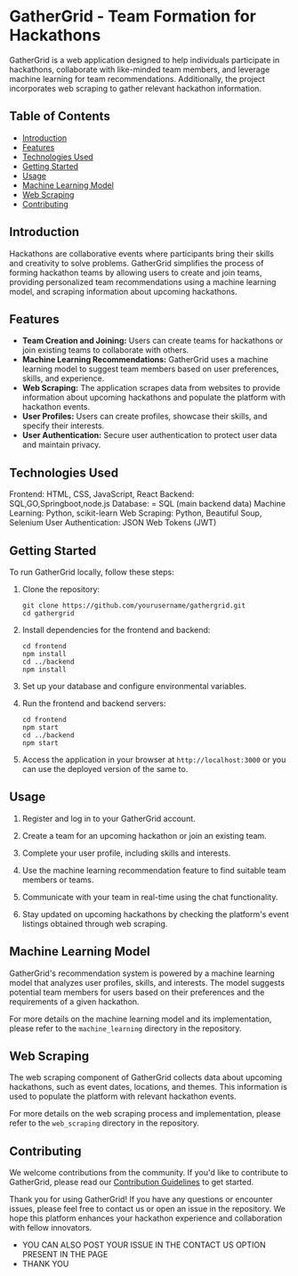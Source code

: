 
# GatherGrid - Team Formation for Hackathons


GatherGrid is a web application designed to help individuals participate in hackathons, collaborate with like-minded team members, and leverage machine learning for team recommendations. Additionally, the project incorporates web scraping to gather relevant hackathon information.

## Table of Contents

- [Introduction](#introduction)
- [Features](#features)
- [Technologies Used](#technologies-used)
- [Getting Started](#getting-started)
- [Usage](#usage)
- [Machine Learning Model](#machine-learning-model)
- [Web Scraping](#web-scraping)
- [Contributing](#contributing)

## Introduction

Hackathons are collaborative events where participants bring their skills and creativity to solve problems. GatherGrid simplifies the process of forming hackathon teams by allowing users to create and join teams, providing personalized team recommendations using a machine learning model, and scraping information about upcoming hackathons.

## Features

- **Team Creation and Joining:** Users can create teams for hackathons or join existing teams to collaborate with others.
- **Machine Learning Recommendations:** GatherGrid uses a machine learning model to suggest team members based on user preferences, skills, and experience.
- **Web Scraping:** The application scrapes data from websites to provide information about upcoming hackathons and populate the platform with hackathon events.
- **User Profiles:** Users can create profiles, showcase their skills, and specify their interests.
- **User Authentication:** Secure user authentication to protect user data and maintain privacy.

## Technologies Used

Frontend: HTML, CSS, JavaScript, React
Backend: SQL,GO,Springboot,node.js
Database: = SQL (main backend data)
Machine Learning: Python, scikit-learn
Web Scraping: Python, Beautiful Soup, Selenium
User Authentication: JSON Web Tokens (JWT)

## Getting Started

To run GatherGrid locally, follow these steps:

1. Clone the repository:
   ```shell
   git clone https://github.com/yourusername/gathergrid.git
   cd gathergrid
   ```

2. Install dependencies for the frontend and backend:
   ```shell
   cd frontend
   npm install
   cd ../backend
   npm install
   ```

3. Set up your database and configure environmental variables.

4. Run the frontend and backend servers:
   ```shell
   cd frontend
   npm start
   cd ../backend
   npm start
   ```

5. Access the application in your browser at `http://localhost:3000` or you can use the deployed version of the same to.

## Usage

1. Register and log in to your GatherGrid account.

2. Create a team for an upcoming hackathon or join an existing team.

3. Complete your user profile, including skills and interests.

4. Use the machine learning recommendation feature to find suitable team members or teams.

5. Communicate with your team in real-time using the chat functionality.

6. Stay updated on upcoming hackathons by checking the platform's event listings obtained through web scraping.

## Machine Learning Model

GatherGrid's recommendation system is powered by a machine learning model that analyzes user profiles, skills, and interests. The model suggests potential team members for users based on their preferences and the requirements of a given hackathon.

For more details on the machine learning model and its implementation, please refer to the `machine_learning` directory in the repository.

## Web Scraping

The web scraping component of GatherGrid collects data about upcoming hackathons, such as event dates, locations, and themes. This information is used to populate the platform with relevant hackathon events.

For more details on the web scraping process and implementation, please refer to the `web_scraping` directory in the repository.

## Contributing

We welcome contributions from the community. If you'd like to contribute to GatherGrid, please read our [Contribution Guidelines](CONTRIBUTING.md) to get started.


Thank you for using GatherGrid! If you have any questions or encounter issues, please feel free to contact us or open an issue in the repository. We hope this platform enhances your hackathon experience and collaboration with fellow innovators.
- YOU CAN ALSO POST YOUR ISSUE IN THE CONTACT US OPTION PRESENT IN THE PAGE 
- THANK YOU
